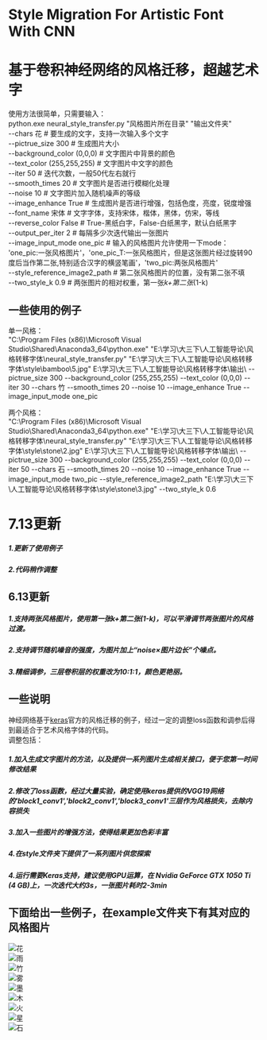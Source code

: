 # Style Migration For Artistic Font With CNN
基于卷积神经网络的风格迁移，超越艺术字
===
使用方法很简单，只需要输入：<br>
python.exe neural_style_transfer.py "风格图片所在目录"  "输出文件夹"
<br>  --chars 花  # 要生成的文字，支持一次输入多个文字
<br>  --pictrue_size 300  # 生成图片大小
<br>  --background_color (0,0,0)   # 文字图片中背景的颜色
<br>  --text_color (255,255,255)   # 文字图片中文字的颜色
<br>  --iter 50   # 迭代次数，一般50代左右就行
<br>  --smooth_times 20   # 文字图片是否进行模糊化处理
<br>  --noise 10   # 文字图片加入随机噪声的等级
<br>  --image_enhance True    # 生成图片是否进行增强，包括色度，亮度，锐度增强
<br>  --font_name  宋体  # 文字字体，支持宋体，楷体，黑体，仿宋，等线
<br>  --reverse_color False  # True-黑纸白字，False-白纸黑字，默认白纸黑字
<br>  --output_per_iter 2  # 每隔多少次迭代输出一张图片
<br>  --image_input_mode  one_pic  # 输入的风格图片允许使用一下mode： 'one_pic:一张风格图片'，'one_pic_T:一张风格图片，但是这张图片经过旋转90度后当作第二张,特别适合汉字的横竖笔画'，'two_pic:两张风格图片'
<br>  --style_reference_image2_path  # 第二张风格图片的位置，没有第二张不填
<br>  --two_style_k 0.9  # 两张图片的相对权重，第一张*k+第二张*(1-k)

## 一些使用的例子
单一风格：<br>
"C:\Program Files (x86)\Microsoft Visual Studio\Shared\Anaconda3_64\python.exe" "E:\学习\大三下\人工智能导论\风格转移字体\neural_style_transfer.py"  "E:\学习\大三下\人工智能导论\风格转移字体\style\bamboo\5.jpg" E:\学习\大三下\人工智能导论\风格转移字体\输出\ --pictrue_size 300 --background_color (255,255,255) --text_color (0,0,0) --iter 30 --chars 竹 --smooth_times 20 --noise 10 --image_enhance True --image_input_mode one_pic

两个风格：<br>
"C:\Program Files (x86)\Microsoft Visual Studio\Shared\Anaconda3_64\python.exe" "E:\学习\大三下\人工智能导论\风格转移字体\neural_style_transfer.py"  "E:\学习\大三下\人工智能导论\风格转移字体\style\stone\2.jpg" E:\学习\大三下\人工智能导论\风格转移字体\输出\ --pictrue_size 300 --background_color (255,255,255) --text_color (0,0,0) --iter 50 --chars 石 --smooth_times 20 --noise  10 --image_enhance True --image_input_mode two_pic --style_reference_image2_path "E:\学习\大三下\人工智能导论\风格转移字体\style\stone\3.jpg" --two_style_k 0.6

# 7.13更新
##### 1.更新了使用例子
##### 2.代码稍作调整

## 6.13更新
##### 1.支持两张风格图片，使用第一张*k+第二张*(1-k)，可以平滑调节两张图片的风格过渡。
##### 2.支持调节随机噪音的强度，为图片加上“noise×图片边长”个噪点。
##### 3.精细调参，三层卷积层的权重改为10:1:1，颜色更艳丽。

## 一些说明
神经网络基于[keras](https://github.com/keras-team/keras/blob/master/examples/neural_style_transfer.py)官方的风格迁移的例子，经过一定的调整loss函数和调参后得到最适合于艺术风格字体的代码。<br>
调整包括：<br>
##### 1.加入生成文字图片的方法，以及提供一系列图片生成相关接口，便于您第一时间修改结果
##### 2.修改了loss函数，经过大量实验，确定使用keras提供的VGG19网络的'block1_conv1','block2_conv1','block3_conv1'三层作为风格损失，去除内容损失
##### 3.加入一些图片的增强方法，使得结果更加色彩丰富
##### 4.在style文件夹下提供了一系列图片供您探索
##### 4.运行需要Keras支持，建议使用GPU运算，在	Nvidia GeForce GTX 1050 Ti (4 GB)上，一次迭代大约3s，一张图片耗时2-3min

	
## 下面给出一些例子，在example文件夹下有其对应的风格图片
![花](https://github.com/yuweiming70/Style_Migration_For_Artistic_Font_With_CNN/blob/master/example/%E8%8A%B1_%E4%BB%A3%E6%95%B0_49.png)  
![雨](https://github.com/yuweiming70/Style_Migration_For_Artistic_Font_With_CNN/blob/master/example/%E9%9B%A8_%E4%BB%A3%E6%95%B0_49.png)  
![竹](https://github.com/yuweiming70/Style_Migration_For_Artistic_Font_With_CNN/blob/master/example/%E7%AB%B9_%E4%BB%A3%E6%95%B0_49.png)  
![雾](https://github.com/yuweiming70/Style_Migration_For_Artistic_Font_With_CNN/blob/master/example/%E9%9B%BE_%E4%BB%A3%E6%95%B0_49.png)  
![墨](https://github.com/yuweiming70/Style_Migration_For_Artistic_Font_With_CNN/blob/master/example/%E5%A2%A8_%E4%BB%A3%E6%95%B0_49.png)  
![木](https://github.com/yuweiming70/Style_Migration_For_Artistic_Font_With_CNN/blob/master/example/%E6%9C%A8_%E4%BB%A3%E6%95%B0_49.png)  
![火](https://github.com/yuweiming70/Style_Migration_For_Artistic_Font_With_CNN/blob/master/example/%E7%81%AB_%E4%BB%A3%E6%95%B0_49.png)  
![星](https://github.com/yuweiming70/Style_Migration_For_Artistic_Font_With_CNN/blob/master/example/%E6%98%9F_%E4%BB%A3%E6%95%B0_49.png)  
![石](https://github.com/yuweiming70/Style_Migration_For_Artistic_Font_With_CNN/blob/master/example/%E7%9F%B3_%E4%BB%A3%E6%95%B0_150.png)  

